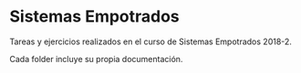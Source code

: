 # Sistemas Empotrados

Tareas y ejercicios realizados en el curso de Sistemas Empotrados 2018-2.

Cada folder incluye su propia documentación.
